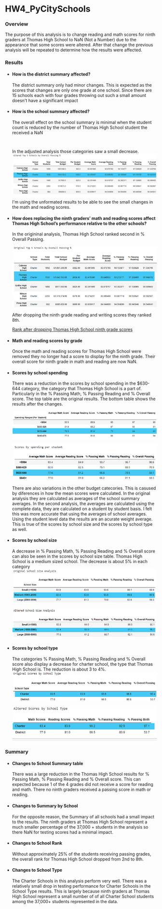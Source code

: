 # HW4_PyCitySchools

### Overview
The purpose of this analysis is to change reading and math scores for ninth graders at Thomas High School to NaN (Not a Number) due to the appearance that some scores were altered.  After that change the previous analysis will be repeated to determine how the results were affected. 

### Results

- #### How is the district summary affected?
    The district summary only had minor changes.  This is expected as the scores that changes are only one grade at one school.  Since there are 15 schools each with four grades throwing out such a small amount doesn't have a significant impact

- #### How is the school summary affected?
    The overall effect on the school summary is minimal when the student count is reduced by the number of Thomas High School student the received a NaN
    
    ![]()
    
    In the adjusted analysis those categories saw a small decrease.
    ![](https://github.com/ethiry99/HW4_PyCitySchools/blob/main/Resources/images/Altered%20school%20summary.png)
     
    I'm using the unformated results to be able to see the small changes in the math and reading scores.

- #### How does replacing the ninth graders’ math and reading scores affect Thomas High School’s performance relative to the other schools?
    In the origininal analysis, Thomas High School ranked second in % Overall Passing.  
    

    ![](https://github.com/ethiry99/HW4_PyCitySchools/blob/main/Resources/images/Original%20top%20schools%20labeled.png)                 
    
    After dropping the ninth grade reading and writing scores they ranked 8th.
    
    [Rank after dropping Thomas High School ninth grade scores](https://github.com/ethiry99/HW4_PyCitySchools/blob/main/Resources/images/Altered%20Top%20Schools%20labeled.png)
    
- #### Math and reading scores by grade
    Once the math and reading scores for Thomas High School were removed they no longer had a score to display for the ninth grade.  Their overall score for ninth grade in math and reading are now NaN.
    

- #### Scores by school spending
    There was a reduction in the scores by school spending in the $630-644 category, the category that Thomas High School is a part of. Particularly in the % Passing Math, % Passing Reading and % Overall score.  The top table are the original results.  The bottom table shows the results after the changes. 
    
    ![](https://github.com/ethiry99/HW4_PyCitySchools/blob/main/Resources/images/original%20score%20by%20budget%20bins.png)

    ![](https://github.com/ethiry99/HW4_PyCitySchools/blob/main/Resources/images/Altered%20score%20by%20budget%20bins.png)
    
    There are also variations in the other budget catecories.  This is casused by diferences in how the mean scores were calculated.  In the original analysis they are calculated as averages of the school summary averages.  In the second analysis, the averages are calculated using the complete data, they are calculated on a student by student basis.  I felt this was more accurate that using the averages of school averages. Using the student level data the results are an acurate weight average.  This is true of the scores by school size and the scores by school type as well.    

- #### Scores by school size
    A decrease in % Passing Math, % Passing Reading and % Overall score can also be seen in the scores by school size table.  Thomas High School is a medium sized school.  The decrease is about 5% in each category   
  ![](https://github.com/ethiry99/HW4_PyCitySchools/blob/main/Resources/images/Original%20schoolsize.png)
  
  ![](https://github.com/ethiry99/HW4_PyCitySchools/blob/main/Resources/images/Altered%20schoolsize.png)
  
- #### Scores by school type
    The categories % Passing Math, % Passing Reading and % Overall score also display a decrease for charter school, the type that Thomas High School is. The reduction is about 3 to 4%.                   
    ![](https://github.com/ethiry99/HW4_PyCitySchools/blob/main/Resources/images/original%20score%20by%20type.png)
    
    ![](https://github.com/ethiry99/HW4_PyCitySchools/blob/main/Resources/images/altered%20score%20by%20type.png)

  
### Summary
- #### Changes to School Summary table
    There was a large reduction in the Thomas High School results for % Passing Math, % Passing Reading and % Overall score.  This can expected because 1 of the 4 grades did not receive a score for reading and math.  There no ninth graders received a passing score in math or reading.

- #### Changes to Summary by School 
    For the opposite reason, the Summary of all schools had a small impact to the results.  The ninth graders at Thomas High School represent a much smaller percentage of the 37,000 + students in the analysis so there NaN for testing scores had a minimal impact.
    
- #### Changes to School Rank
    Without approximately 25% of the students receiving passing grades, the overall rank for Thomas High School dropped from 2nd to 8th.  
 
 - #### Changes to School Type
    The Charter Schools in this analysis perform very well.  There was a relatively small drop in testing performance for Charter Schools in the School Type results. This is largely because ninth graders at Thomas High School represent a small number of of all Charter School students among the 37,000+ students represented in the data. 
    

